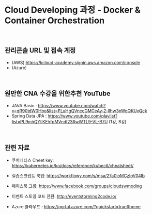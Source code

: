 #  Cloud Developing 과정 - Docker & Container Orchestration

<br/>

## 관리콘솔 URL 및 접속 계정
- (AWS) https://kcloud-academy.signin.aws.amazon.com/console
- (Azure)
<br/>

## 원만한 CNA 수강을 위한추천 YouTube
- JAVA Basic : https://www.youtube.com/watch?v=qR90tdW0Hbo&list=PLuHgQVnccGMCeAy-2-llhw3nWoQKUvQck
- Spring Data JPA : https://www.youtube.com/playlist?list=PL9mhQYIlKEhfpMVndI23RwWTL9-VL-B7U (1강, 8강)
<br/>

## 관련 자료

- 쿠버네티스 Cheet key: 
https://kubernetes.io/ko/docs/reference/kubectl/cheatsheet/

- 실습스크립트 룩업:
https://workflowy.com/s/msa/27a0ioMCzlpV04Ib

- 페이스북 그룹: 
https://www.facebook.com/groups/cloudswmoding  

- 이벤트 스토밍 코드 전환: 
http://eventstorming2code.io/  

- Azure 클라우드 : 
https://portal.azure.com/?quickstart=true#home

<br/>
